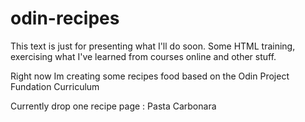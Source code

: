 # odin-recipes
This text is just for presenting what I'll do soon.
Some HTML training, exercising what I've learned from courses online
and other stuff.

Right now Im creating some recipes food based on the Odin Project Fundation Curriculum

Currently drop one recipe page : Pasta Carbonara